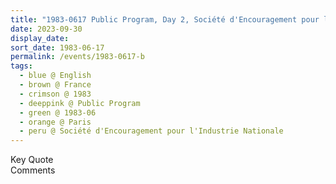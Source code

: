 ```yaml
---
title: "1983-0617 Public Program, Day 2, Société d'Encouragement pour l'Industrie Nationale, 4 Place Saint Germain des Prés, 6th Arrondissement, Paris, France"
date: 2023-09-30
display_date: 
sort_date: 1983-06-17
permalink: /events/1983-0617-b
tags:
  - blue @ English
  - brown @ France
  - crimson @ 1983
  - deeppink @ Public Program
  - green @ 1983-06
  - orange @ Paris
  - peru @ Société d'Encouragement pour l'Industrie Nationale
---
```


<wave-list>
  <list-title color="green" width="75">Key Quote</list-title>
  <list-item color="BlanchedAlmond"  width="200"></list-item>
  <list-item color="Lavender"></list-item>
  <list-item color="BlanchedAlmond"></list-item>
</wave-list>

<br>

<wave-list>
  <list-title color="green" width="75">Comments</list-title>
  <list-item color="BlanchedAlmond"  width="200"></list-item>
  <list-item color="Lavender"></list-item>
  <list-item color="BlanchedAlmond"></list-item>
</wave-list>
